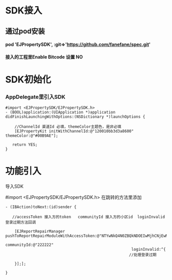 # SDK接入
 ## 通过pod安装
 #### pod 'EJPropertySDK', :git=>'https://github.com/fanefane/spec.git'
 #### 接入的工程里Enable Bitcode 设置 NO
# SDK初始化
 ### AppDelegate里引入SDK 
 ```
 #import <EJPropertySDK/EJPropertySDK.h>
 - (BOOL)application:(UIApplication *)application didFinishLaunchingWithOptions:(NSDictionary *)launchOptions {
 
     //ChannelId 渠道Id 必填，themeColor主题色，是非必填 
     [EJPropertyKit initWithChannelId:@"120010bb3d3a8600" themeColor:@"#00B9AE"];
     
    return YES;
}
```
# 功能引入
导入SDK <br/>

#import <EJPropertySDK/EJPropertySDK.h>
在跳转的方法里添加
```
- (IBAction)toNext:(id)sender {

   //accessToken 接入方的token   communityId 接入方的小区id  loginInvalid 登录过期方法回调
   
    [EJReportRepairManager pushToReportRepairModuleWithAccessToken:@"NTYwNkQ4N0ZBQkNDOEIwMjhCNjEwMUI5OUQ0RjAzQUJCNkI2MDY2RTZCMDQxN0ZCRUVDNzYyRTI3Q0ZENUVGQg==" 
                                                       communityId:@"222222"
                                                       loginInvalid:^{
                                                      //处理登录过期
        
    }];];

}
```
